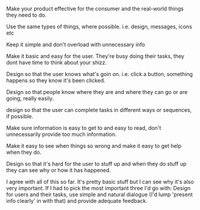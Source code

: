 Make your product effective for the consumer and the real-world things they need to do.

Use the same types of things, where possible. i.e. design, messages, icons etc

Keep it simple and don't overload with unnecessary info

Make it basic and easy for the user. They're busy doing their tasks, they dont have time to think about your shizz.

Design so that the user knows what's goin on. i.e. click a button, something happens so they know it's been clicked.

Design so that people know where they are and where they can go or are going, really easily.

design so that the user can complete tasks in different ways or sequences, if possible.

Make sure information is easy to get to and easy to read, don't unnecessarily provide too much information.

Make it easy to see when things so wrong and make it easy to get help when they do.

Design so that it's hard for the user to stuff up and when they do stuff up they can see why or how it has happened.

I agree with all of this so far. It's pretty basic stuff but I can see why it's also very important. If I had to pick 
the most important three I'd go with: Design for users and their tasks, use simple and natural dialogue (I'd lump 
'present info clearly' in with that) and provide adequate feedback.

